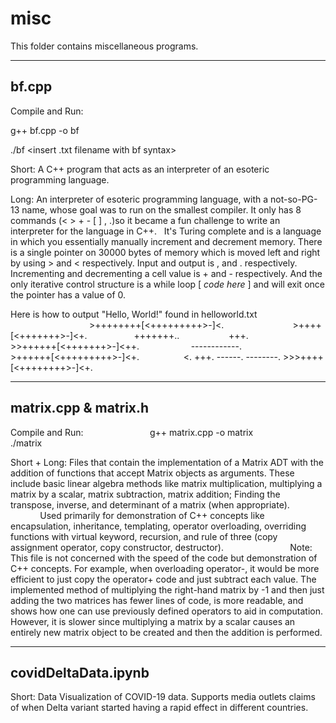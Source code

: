 misc
=============================================

This folder contains miscellaneous programs.

-------------------------------------------
bf.cpp
-------------------------------------------
Compile and Run:

g++ bf.cpp -o bf

./bf <insert .txt filename with bf syntax>

Short: A C++ program that acts as an interpreter of an esoteric programming language.

Long: An interpreter of esoteric programming language, with a not-so-PG-13 name, whose goal was to run on the 
smallest compiler. It only has 8 commands (< > + - [ ] , .)so it became a fun challenge to write an 
interpreter for the language in C++. 
  
It's Turing complete and is a language in which you essentially manually 
increment and decrement memory. There is a single pointer on 30000 bytes of memory which is moved left and right 
by using > and < respectively. Input and output is , and . respectively. Incrementing and decrementing a cell 
value is + and - respectively. And the only iterative control structure is a while loop [ *code here* ] and will 
exit once the pointer has a value of 0.


Here is how to output "Hello, World!" found in helloworld.txt
                                                          
\>++++++++[<+++++++++>-]<.                           
\>++++[<+++++++>-]<+.                   
\+++++++..                    
\+++.                   
\>>++++++[<+++++++>-]<++.                     
\------------.                   
\>++++++[<+++++++++>-]<+.                  
\<.
\+++.
\------.
\--------.
\>>>++++[<++++++++>-]<+.


-------------------------------------------
matrix.cpp & matrix.h
-------------------------------------------
Compile and Run:
                         
g++ matrix.cpp -o matrix
                         
./matrix

Short + Long: Files that contain the implementation of a Matrix ADT with the addition of functions that accept 
Matrix objects as arguments. These include basic linear algebra methods like matrix multiplication, multiplying 
a matrix by a scalar, matrix subtraction, matrix addition; Finding the transpose, inverse, and determinant of a 
matrix (when appropriate). 
                         
Used primarily for demonstration of C++ concepts like encapsulation, inheritance, templating, operator 
overloading, overriding functions with virtual keyword, recursion, and rule of three (copy assignment operator, 
copy constructor, destructor).
                         
Note: This file is not concerned with the speed of the code but demonstration of C++ concepts. For example, when 
overloading operator-, it would be more efficient to just copy the operator+ code and just subtract
each value. The implemented method of multiplying the right-hand matrix by -1 and then just adding the two matrices 
has fewer lines of code, is more readable, and shows how one can use previously defined operators to aid in 
computation. However, it is slower since multiplying a matrix by a scalar causes an entirely new matrix object to 
be created and then the addition is performed. 


-------------------------------------------
covidDeltaData.ipynb
-------------------------------------------

Short: Data Visualization of COVID-19 data. Supports media outlets claims of when Delta variant started having a rapid effect in different countries.
